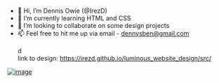 - 👋 Hi, I’m Dennis Owie (@IrezD) 
- 🌱 I’m currently learning HTML and CSS
- 💞️ I’m looking to collaborate on some design projects
- 📫 Feel free to hit me up via email - dennysben@gmail.com
<br><br>d<!----
I saw this image of lumious and decided to make a resonspive design for it for the fun of it.
--->
<br> link to design: https://irezd.github.io/luminous_website_design/src/

<a href="https://ibb.co/DLdQQcL"><img src="https://i.ibb.co/52ZLLp2/image.jpg" alt="image" border="0"></a>
